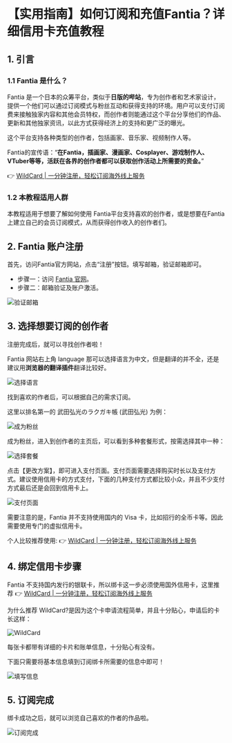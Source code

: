 # 【实用指南】如何订阅和充值Fantia？详细信用卡充值教程

## 1. 引言

### 1.1 Fantia 是什么？

Fantia 是一个日本的众筹平台，类似于**日版的哔站**，专为创作者和艺术家设计，提供一个他们可以通过订阅模式与粉丝互动和获得支持的环境。用户可以支付订阅费来接触独家内容和其他会员特权，而创作者则能通过这个平台分享他们的作品、更新和其他独家资讯，以此方式获得经济上的支持和更广泛的曝光。

这个平台支持各种类型的创作者，包括画家、音乐家、视频制作人等。

Fantia的宣传语：“**在Fantia，插画家、漫画家、Cosplayer、游戏制作人、VTuber等等，活跃在各界的创作者都可以获取创作活动上所需要的资金。**”

👉 [WildCard | 一分钟注册，轻松订阅海外线上服务](https://bbtdd.com/WildCard)

### 1.2 本教程适用人群

本教程适用于想要了解如何使用 Fantia平台支持喜欢的创作者，或是想要在Fantia上建立自己的会员订阅模式，从而获得创作收入的创作者们。

## 2. Fantia 账户注册

首先，访问Fantia官方网站，点击“注册”按钮。填写邮箱，验证邮箱即可。

- 步骤一：访问 [Fantia 官网](https://fantia.jp/?locale=zh-cn)。
- 步骤二：邮箱验证及账户激活。

![验证邮箱](https://bbtdd.com/img/5695553150375.webp)

## 3. 选择想要订阅的创作者

注册完成后，就可以寻找创作者啦！

Fantia 网站右上角 language 那可以选择语言为中文，但是翻译的并不全，还是建议用**浏览器的翻译插件**翻译比较好。

![选择语言](https://bbtdd.com/img/69282783936245.webp)

找到喜欢的作者后，可以根据自己的需求订阅。

这里以排名第一的 武田弘光のラクガキ帳 (武田弘光) 为例：

![成为粉丝](https://bbtdd.com/img/3803170028029.webp)

成为粉丝，进入到创作者的主页后，可以看到多种套餐形式，按需选择其中一种：

![选择套餐](https://bbtdd.com/img/63680249.webp)

点击【更改方案】，即可进入支付页面。支付页面需要选择购买时长以及支付方式。建议使用信用卡的方式支付，下面的几种支付方式都比较小众，并且不少支付方式最后还是会回到信用卡上。

![支付页面](https://bbtdd.com/img/93766436.webp)

需要注意的是，Fantia 并不支持使用国内的 Visa 卡，比如招行的全币卡等。因此需要使用专门的虚拟信用卡。

个人比较推荐使用: 👉 [WildCard | 一分钟注册，轻松订阅海外线上服务](https://bbtdd.com/WildCard)

## 4. 绑定信用卡步骤

Fantia 不支持国内发行的银联卡，所以绑卡这一步必须使用国外信用卡，这里推荐 👉 [WildCard | 一分钟注册，轻松订阅海外线上服务](https://bbtdd.com/WildCard)

为什么推荐 WildCard?是因为这个卡申请流程简单，并且十分贴心，申请后的卡长这样：

![WildCard](https://bbtdd.com/img/3446902853.webp)

每张卡都带有详细的卡片和账单信息，十分贴心有没有。

下面只需要将基本信息填到订阅绑卡所需要的信息中即可！

![填写信息](https://bbtdd.com/img/060660258752.webp)

## 5. 订阅完成

绑卡成功之后，就可以浏览自己喜欢的作者的作品啦。

![订阅完成](https://jjdph.oss-cn-beijing.aliyuncs.com/gzh.bmp)